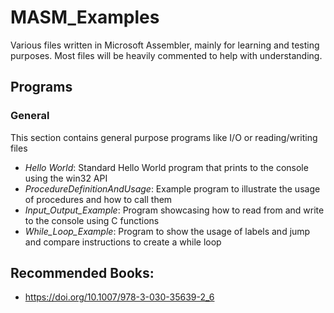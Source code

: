 # MASM_Examples
Various files written in Microsoft Assembler, mainly for learning and testing purposes. Most files will be heavily commented to help with understanding.

## Programs
### General
This section contains general purpose programs like I/O or reading/writing files
* _Hello World_:                  Standard Hello World program that prints to the console using the win32 API
* _ProcedureDefinitionAndUsage_:  Example program to illustrate the usage of procedures and how to call them
* _Input_Output_Example_:         Program showcasing how to read from and write to the console using C functions
* _While_Loop_Example_:           Program to show the usage of labels and jump and compare instructions to create a while loop

## Recommended Books:
* https://doi.org/10.1007/978-3-030-35639-2_6
